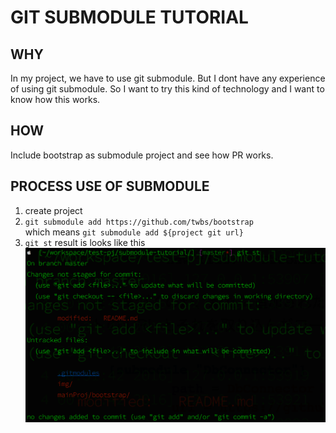 # GIT SUBMODULE TUTORIAL

## WHY
In my project, we have to use git submodule. But I dont have any experience of using git submodule.
So I want to try this kind of technology and I want to know how this works.

## HOW
Include bootstrap as submodule project and see how PR works.

## PROCESS USE OF SUBMODULE
1. create project
2. `git submodule add https://github.com/twbs/bootstrap`  
  which means `git submodule add ${project git url}`
3. `git st` result is looks like this   
![git st result](./img/git_st_result.png)
		
